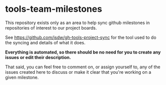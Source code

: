 # tools-team-milestones

This repository exists only as an area to help sync github milestones in repositories of interest to our project boards.

See https://github.com/jsdw/gh-tools-project-sync for the tool used to do the syncing and details of what it does.

**Everything is automated, so there should be no need for you to create any issues or edit their description.**

That said, you can feel free to comment on, or assign yourself to, any of the issues created here to discuss or make it clear that you're working on a given milestone.
